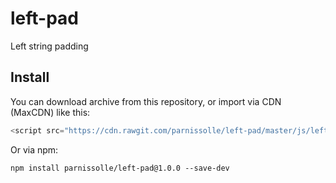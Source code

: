 # left-pad
Left string padding

## Install

You can download archive from this repository, or import via CDN (MaxCDN) like this:
```javascript
<script src="https://cdn.rawgit.com/parnissolle/left-pad/master/js/leftpad.js"></script>
```

Or via npm:
```
npm install parnissolle/left-pad@1.0.0 --save-dev
```